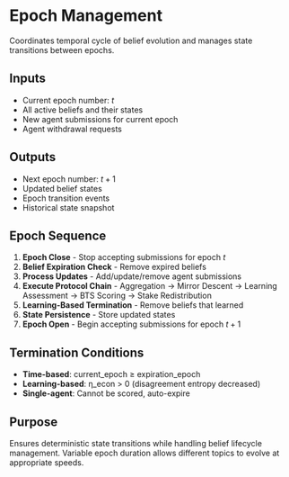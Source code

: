 # Epoch Management

Coordinates temporal cycle of belief evolution and manages state transitions between epochs.

## Inputs
- Current epoch number: $t$
- All active beliefs and their states  
- New agent submissions for current epoch
- Agent withdrawal requests

## Outputs
- Next epoch number: $t+1$
- Updated belief states
- Epoch transition events
- Historical state snapshot

## Epoch Sequence
1. **Epoch Close** - Stop accepting submissions for epoch $t$
2. **Belief Expiration Check** - Remove expired beliefs
3. **Process Updates** - Add/update/remove agent submissions
4. **Execute Protocol Chain** - Aggregation → Mirror Descent → Learning Assessment → BTS Scoring → Stake Redistribution
5. **Learning-Based Termination** - Remove beliefs that learned
6. **State Persistence** - Store updated states
7. **Epoch Open** - Begin accepting submissions for epoch $t+1$

## Termination Conditions
- **Time-based**: current_epoch ≥ expiration_epoch
- **Learning-based**: η_econ > 0 (disagreement entropy decreased)
- **Single-agent**: Cannot be scored, auto-expire

## Purpose
Ensures deterministic state transitions while handling belief lifecycle management. Variable epoch duration allows different topics to evolve at appropriate speeds.